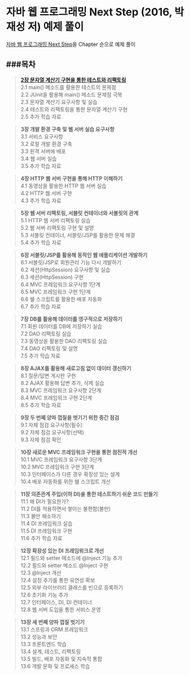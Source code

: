 자바 웹 프로그래밍 Next Step (2016, 박재성 저) 예제 풀이
===============
[자바 웹 프로그래밍 Next Step](http://book.naver.com/bookdb/book_detail.nhn?bid=11037465)을 Chapter 순으로 예제 풀이

###목차
----

>[**2장 문자열 계산기 구현을 통한 테스트와 리팩토링**](https://github.com/minseokism/NextStep/tree/master/Chapter02)   
2.1 main() 메소드를 활용한 테스트의 문제점  
2.2 JUnit을 활용해 main() 메소드 문제점 극복   
2.3 문자열 계산기 요구사항 및 실습   
2.4 테스트와 리팩토링을 통한 문자열 계산기 구현   
2.5 추가 학습 자료   

>**3장 개발 환경 구축 및 웹 서버 실습 요구사항**   
3.1 서비스 요구사항   
3.2 로컬 개발 환경 구축   
3.3 원격 서버에 배포   
3.4 웹 서버 실습   
3.5 추가 학습 자료   

>**4장 HTTP 웹 서버 구현을 통해 HTTP 이해하기**   
4.1 동영상을 활용한 HTTP 웹 서버 실습   
4.2 HTTP 웹 서버 구현   
4.3 추가 학습 자료   

>**5장 웹 서버 리팩토링, 서블릿 컨테이너와 서블릿의 관계**   
5.1 HTTP 웹 서버 리팩토링 실습   
5.2 웹 서버 리팩토링 구현 및 설명   
5.3 서블릿 컨테이너, 서블릿/JSP를 활용한 문제 해결   
5.4 추가 학습 자료   

>**6장 서블릿/JSP를 활용해 동적인 웹 애플리케이션 개발하기**   
6.1 서블릿/JSP로 회원관리 기능 다시 개발하기     
6.2 세션(HttpSession) 요구사항 및 실습     
6.3 세션(HttpSession) 구현     
6.4 MVC 프레임워크 요구사항 1단계     
6.5 MVC 프레임워크 구현 1단계     
6.6 쉘 스크립트를 활용한 배포 자동화     
6.7 추가 학습 자료     

>**7장 DB를 활용해 데이터를 영구적으로 저장하기**   
7.1 회원 데이터를 DB에 저장하기 실습   
7.2 DAO 리팩토링 실습   
7.3 동영상을 활용한 DAO 리팩토링 실습   
7.4 DAO 리팩토링 및 설명   
7.5 추가 학습 자료   

>**8장 AJAX를 활용해 새로고침 없이 데이터 갱신하기**   
8.1 질문/답변 게시판 구현   
8.2 AJAX 활용해 답변 추가, 삭제 실습   
8.3 MVC 프레임워크 요구사항 2단계   
8.4 MVC 프레임워크 구현 2단계   
8.5 추가 학습 자료   

>**9장 두 번째 양파 껍질을 벗기기 위한 중간 점검**   
9.1 자체 점검 요구사항(필수)   
9.2 자체 점검 요구사항(선택)   
9.3 자체 점검 확인   

>**10장 새로운 MVC 프레임워크 구현을 통한 점진적 개선**   
10.1 MVC 프레임워크 요구사항 3단계   
10.2 MVC 프레임워크 구현 3단계   
10.3 인터페이스가 다른 경우 확장성 있는 설계   
10.4 배포 자동화를 위한 쉘 스크립트 개선   

>**11장 의존관계 주입(이하 DI)을 통한 테스트하기 쉬운 코드 만들기**   
11.1 왜 DI가 필요한가?   
11.2 DI를 적용하면서 쌓이는 불편함(불만)   
11.3 불만 해소하기   
11.4 DI 프레임워크 실습   
11.5 DI 프레임워크 구현   
11.6 추가 학습 자료   

>**12장 확장성 있는 DI 프레임워크로 개선**   
12.1 필드와 setter 메소드에 @Inject 기능 추가   
12.2 필드와 setter 메소드 @Inject 구현   
12.3 @Inject 개선   
12.4 설정 추가를 통한 유연성 확보   
12.5 외부 라이브러리 클래스를 빈으로 등록하기   
12.6 초기화 기능 추가   
12.7 인터페이스, DI, DI 컨테이너   
12.8 웹 서버 도입을 통한 서비스 운영   

>**13장 세 번째 양파 껍질 벗기기**   
13.1 스프링과 ORM 프레임워크   
13.2 성능과 보안   
13.3 프론트엔드 학습   
13.4 설계, 테스트, 리팩토링   
13.5 빌드, 배포 자동화 및 지속적 통합   
13.6 개발 문화 및 프로세스 학습  